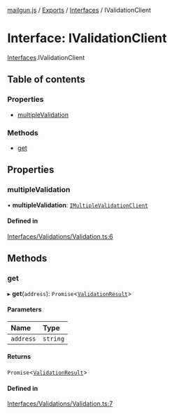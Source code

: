 [mailgun.js](../README.md) / [Exports](../modules.md) / [Interfaces](../modules/Interfaces.md) / IValidationClient

# Interface: IValidationClient

[Interfaces](../modules/Interfaces.md).IValidationClient

## Table of contents

### Properties

- [multipleValidation](Interfaces.IValidationClient.md#multiplevalidation)

### Methods

- [get](Interfaces.IValidationClient.md#get)

## Properties

### multipleValidation

• **multipleValidation**: [`IMultipleValidationClient`](Interfaces.IMultipleValidationClient.md)

#### Defined in

[Interfaces/Validations/Validation.ts:6](https://github.com/mailgun/mailgun.js/blob/044491a/lib/Interfaces/Validations/Validation.ts#L6)

## Methods

### get

▸ **get**(`address`): `Promise`<[`ValidationResult`](../modules.md#validationresult)\>

#### Parameters

| Name | Type |
| :------ | :------ |
| `address` | `string` |

#### Returns

`Promise`<[`ValidationResult`](../modules.md#validationresult)\>

#### Defined in

[Interfaces/Validations/Validation.ts:7](https://github.com/mailgun/mailgun.js/blob/044491a/lib/Interfaces/Validations/Validation.ts#L7)
